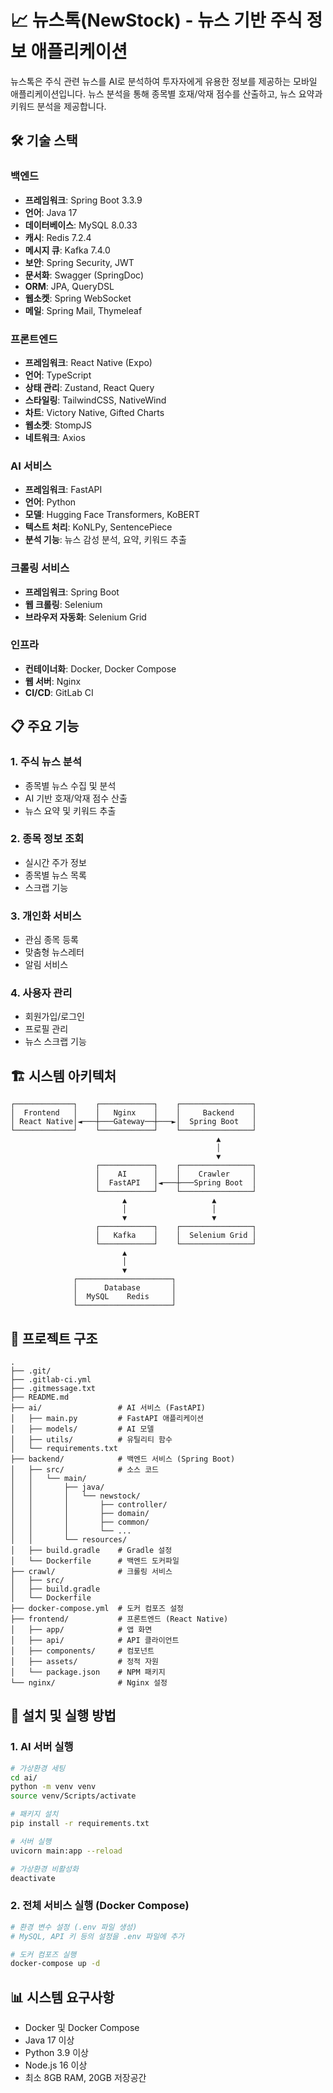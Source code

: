 # 📈 뉴스톡(NewStock) - 뉴스 기반 주식 정보 애플리케이션

뉴스톡은 주식 관련 뉴스를 AI로 분석하여 투자자에게 유용한 정보를 제공하는 모바일 애플리케이션입니다. 뉴스 분석을 통해 종목별 호재/악재 점수를 산출하고, 뉴스 요약과 키워드 분석을 제공합니다.

## 🛠️ 기술 스택

### 백엔드
- **프레임워크**: Spring Boot 3.3.9
- **언어**: Java 17
- **데이터베이스**: MySQL 8.0.33
- **캐시**: Redis 7.2.4
- **메시지 큐**: Kafka 7.4.0
- **보안**: Spring Security, JWT
- **문서화**: Swagger (SpringDoc)
- **ORM**: JPA, QueryDSL
- **웹소켓**: Spring WebSocket
- **메일**: Spring Mail, Thymeleaf

### 프론트엔드
- **프레임워크**: React Native (Expo)
- **언어**: TypeScript
- **상태 관리**: Zustand, React Query
- **스타일링**: TailwindCSS, NativeWind
- **차트**: Victory Native, Gifted Charts
- **웹소켓**: StompJS
- **네트워크**: Axios

### AI 서비스
- **프레임워크**: FastAPI
- **언어**: Python
- **모델**: Hugging Face Transformers, KoBERT
- **텍스트 처리**: KoNLPy, SentencePiece
- **분석 기능**: 뉴스 감성 분석, 요약, 키워드 추출

### 크롤링 서비스
- **프레임워크**: Spring Boot
- **웹 크롤링**: Selenium
- **브라우저 자동화**: Selenium Grid

### 인프라
- **컨테이너화**: Docker, Docker Compose
- **웹 서버**: Nginx
- **CI/CD**: GitLab CI

## 📋 주요 기능

### 1. 주식 뉴스 분석
- 종목별 뉴스 수집 및 분석
- AI 기반 호재/악재 점수 산출
- 뉴스 요약 및 키워드 추출

### 2. 종목 정보 조회
- 실시간 주가 정보
- 종목별 뉴스 목록
- 스크랩 기능

### 3. 개인화 서비스
- 관심 종목 등록
- 맞춤형 뉴스레터
- 알림 서비스

### 4. 사용자 관리
- 회원가입/로그인
- 프로필 관리
- 뉴스 스크랩 기능

## 🏗️ 시스템 아키텍처

```
┌─────────────┐    ┌────────────┐    ┌────────────────┐
│  Frontend   │    │   Nginx    │    │     Backend    │
│ React Native│◄───┼───Gateway──┼───►│  Spring Boot   │
└─────────────┘    └────────────┘    └────────────────┘
                                              ▲
                                              │
                                              ▼
                   ┌────────────┐    ┌────────────────┐
                   │    AI      │    │    Crawler     │
                   │  FastAPI   │◄───┼───Spring Boot  │
                   └────────────┘    └────────────────┘
                         ▲                   ▲
                         │                   │
                         ▼                   ▼
                   ┌────────────┐    ┌────────────────┐
                   │   Kafka    │    │  Selenium Grid │
                   └────────────┘    └────────────────┘
                         ▲
                         │
                         ▼
              ┌─────────────────────┐
              │      Database       │
              │  MySQL    Redis     │
              └─────────────────────┘
```

## 📝 프로젝트 구조

```
.
├── .git/
├── .gitlab-ci.yml
├── .gitmessage.txt
├── README.md
├── ai/                 # AI 서비스 (FastAPI)
│   ├── main.py         # FastAPI 애플리케이션
│   ├── models/         # AI 모델
│   ├── utils/          # 유틸리티 함수
│   └── requirements.txt
├── backend/            # 백엔드 서비스 (Spring Boot)
│   ├── src/            # 소스 코드
│   │   └── main/
│   │       ├── java/
│   │       │   └── newstock/
│   │       │       ├── controller/
│   │       │       ├── domain/
│   │       │       ├── common/
│   │       │       └── ...
│   │       └── resources/
│   ├── build.gradle    # Gradle 설정
│   └── Dockerfile      # 백엔드 도커파일
├── crawl/              # 크롤링 서비스
│   ├── src/
│   ├── build.gradle
│   └── Dockerfile
├── docker-compose.yml  # 도커 컴포즈 설정
├── frontend/           # 프론트엔드 (React Native)
│   ├── app/            # 앱 화면
│   ├── api/            # API 클라이언트
│   ├── components/     # 컴포넌트
│   ├── assets/         # 정적 자원
│   └── package.json    # NPM 패키지
└── nginx/              # Nginx 설정
```

## 🚀 설치 및 실행 방법

### 1. AI 서버 실행
```bash
# 가상환경 세팅
cd ai/
python -m venv venv
source venv/Scripts/activate

# 패키지 설치
pip install -r requirements.txt

# 서버 실행
uvicorn main:app --reload

# 가상환경 비활성화
deactivate
```

### 2. 전체 서비스 실행 (Docker Compose)
```bash
# 환경 변수 설정 (.env 파일 생성)
# MySQL, API 키 등의 설정을 .env 파일에 추가

# 도커 컴포즈 실행
docker-compose up -d
```

## 📊 시스템 요구사항

- Docker 및 Docker Compose
- Java 17 이상
- Python 3.9 이상
- Node.js 16 이상
- 최소 8GB RAM, 20GB 저장공간
